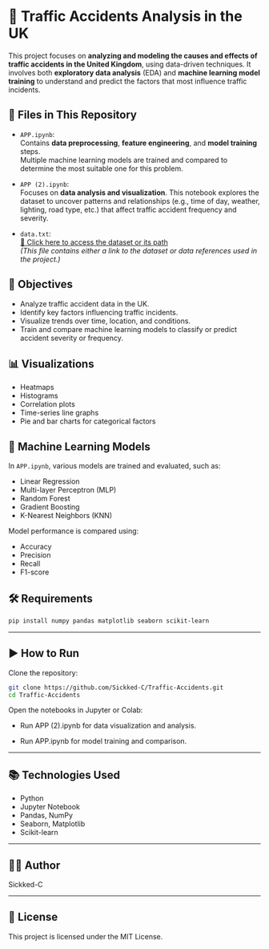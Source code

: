 # 🚧 Traffic Accidents Analysis in the UK

This project focuses on **analyzing and modeling the causes and effects of traffic accidents in the United Kingdom**, using data-driven techniques. It involves both **exploratory data analysis** (EDA) and **machine learning model training** to understand and predict the factors that most influence traffic incidents.

## 📁 Files in This Repository

- `APP.ipynb`:  
  Contains **data preprocessing**, **feature engineering**, and **model training** steps.  
  Multiple machine learning models are trained and compared to determine the most suitable one for this problem.

- `APP (2).ipynb`:  
  Focuses on **data analysis and visualization**. This notebook explores the dataset to uncover patterns and relationships (e.g., time of day, weather, lighting, road type, etc.) that affect traffic accident frequency and severity.

- `data.txt`:  
  [🔗 Click here to access the dataset or its path](https://www.kaggle.com/datasets/tsiaras/uk-road-safety-accidents-and-vehicles/data)  
  *(This file contains either a link to the dataset or data references used in the project.)*

## 🎯 Objectives

- Analyze traffic accident data in the UK.
- Identify key factors influencing traffic incidents.
- Visualize trends over time, location, and conditions.
- Train and compare machine learning models to classify or predict accident severity or frequency.

## 📊 Visualizations

- Heatmaps
- Histograms
- Correlation plots
- Time-series line graphs
- Pie and bar charts for categorical factors

## 🤖 Machine Learning Models

In `APP.ipynb`, various models are trained and evaluated, such as:

- Linear Regression
- Multi-layer Perceptron (MLP)
- Random Forest
- Gradient Boosting
- K-Nearest Neighbors (KNN)

Model performance is compared using:

- Accuracy
- Precision
- Recall
- F1-score


## 🛠️ Requirements

```bash
pip install numpy pandas matplotlib seaborn scikit-learn
```

---
## ▶️ How to Run
Clone the repository:
``` bash
git clone https://github.com/Sickked-C/Traffic-Accidents.git
cd Traffic-Accidents
```
Open the notebooks in Jupyter or Colab:

 - Run APP (2).ipynb for data visualization and analysis.

 - Run APP.ipynb for model training and comparison.

---
## 📚 Technologies Used
 - Python
 - Jupyter Notebook
 - Pandas, NumPy
 - Seaborn, Matplotlib
 - Scikit-learn

---
## 👨‍💻 Author
Sickked-C

---
## 📝 License
This project is licensed under the MIT License.
